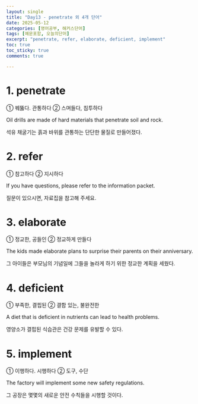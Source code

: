 ```yaml
---
layout: single
title: "Day13 - penetrate 외 4개 단어"
date: 2025-05-12
categories: [영어공부, 해커스단어]
tags: [예문포함, 오늘의단어]
excerpt: "penetrate, refer, elaborate, deficient, implement"
toc: true
toc_sticky: true
comments: true

---
```


# 1. penetrate
① 꿰뚫다. 관통하다 ② 스며들다, 침투하다

Oil drills are made of hard materials that penetrate soil and rock.

석유 채굴기는 흙과 바위를 관통하는 단단한 물질로 만들어졌다.


# 2. refer
① 참고하다 ② 지시하다

If you have questions, please refer to the information packet.

질문이 있으시면, 자료집을 참고해 주세요.

# 3. elaborate
① 정교한, 공들인 ② 정교하게 만들다

The kids made elaborate plans to surprise their parents on their anniversary.

그 아이들은 부모님의 기념일에 그들을 놀라게 하기 위한 정교한 계획을 세웠다.

# 4. deficient
① 부족한, 결핍된 ② 결함 있는, 불완전한

A diet that is deficient in nutrients can lead to health problems.

영양소가 결핍된 식습관은 건강 문제를 유발할 수 있다.

# 5. implement
① 이행하다. 시행하다 ② 도구, 수단

The factory will implement some new safety regulations.

그 공장은 몇몇의 새로운 안전 수칙들을 시행할 것이다.